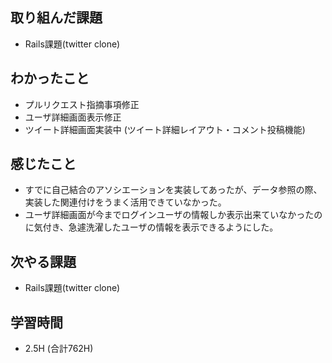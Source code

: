 ## 取り組んだ課題
- Rails課題(twitter clone)

## わかったこと
- プルリクエスト指摘事項修正
- ユーザ詳細画面表示修正
- ツイート詳細画面実装中
(ツイート詳細レイアウト・コメント投稿機能)
  
## 感じたこと  
- すでに自己結合のアソシエーションを実装してあったが、データ参照の際、実装した関連付けをうまく活用できていなかった。
- ユーザ詳細画面が今までログインユーザの情報しか表示出来ていなかったのに気付き、急遽洗濯したユーザの情報を表示できるようにした。

## 次やる課題  
- Rails課題(twitter clone)
  
## 学習時間  
- 2.5H (合計762H)
